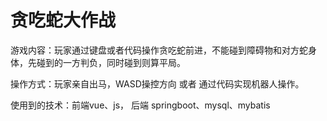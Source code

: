 # 贪吃蛇大作战

游戏内容：玩家通过键盘或者代码操作贪吃蛇前进，不能碰到障碍物和对方蛇身体，先碰到的一方判负，同时碰到则算平局。

操作方式：玩家亲自出马，WASD操控方向 或者 通过代码实现机器人操作。

使用到的技术：前端vue、js， 后端 springboot、mysql、mybatis
